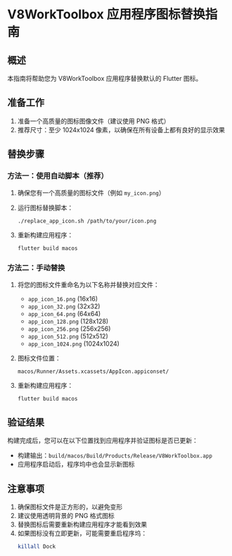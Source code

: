# V8WorkToolbox 应用程序图标替换指南

## 概述

本指南将帮助您为 V8WorkToolbox 应用程序替换默认的 Flutter 图标。

## 准备工作

1. 准备一个高质量的图标图像文件（建议使用 PNG 格式）
2. 推荐尺寸：至少 1024x1024 像素，以确保在所有设备上都有良好的显示效果

## 替换步骤

### 方法一：使用自动脚本（推荐）

1. 确保您有一个高质量的图标文件（例如 `my_icon.png`）

2. 运行图标替换脚本：

   ```bash
   ./replace_app_icon.sh /path/to/your/icon.png
   ```

3. 重新构建应用程序：
   ```bash
   flutter build macos
   ```

### 方法二：手动替换

1. 将您的图标文件重命名为以下名称并替换对应文件：

   - `app_icon_16.png` (16x16)
   - `app_icon_32.png` (32x32)
   - `app_icon_64.png` (64x64)
   - `app_icon_128.png` (128x128)
   - `app_icon_256.png` (256x256)
   - `app_icon_512.png` (512x512)
   - `app_icon_1024.png` (1024x1024)

2. 图标文件位置：

   ```
   macos/Runner/Assets.xcassets/AppIcon.appiconset/
   ```

3. 重新构建应用程序：
   ```bash
   flutter build macos
   ```

## 验证结果

构建完成后，您可以在以下位置找到应用程序并验证图标是否已更新：

- 构建输出：`build/macos/Build/Products/Release/V8WorkToolbox.app`
- 应用程序启动后，程序坞中也会显示新图标

## 注意事项

1. 确保图标文件是正方形的，以避免变形
2. 建议使用透明背景的 PNG 格式图标
3. 替换图标后需要重新构建应用程序才能看到效果
4. 如果图标没有立即更新，可能需要重启程序坞：
   ```bash
   killall Dock
   ```
